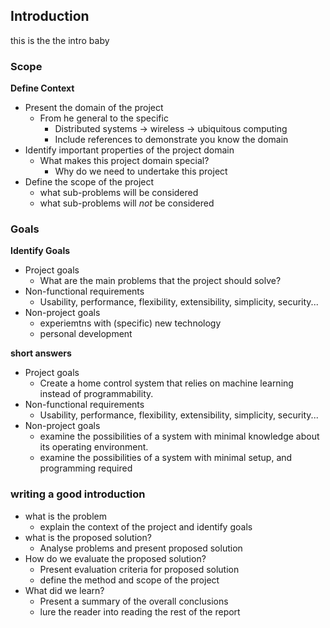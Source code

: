 ## Introduction

this is the the intro baby

### Scope

__Define Context__

* Present the domain of the project
  * From he general to the specific
    * Distributed systems -> wireless -> ubiquitous computing
    * Include references to demonstrate you know the domain
* Identify important properties of the project domain
  * What makes this project domain special?
    * Why do we need to undertake this project
* Define the scope of the project
  * what sub-problems will be considered
  * what sub-problems will _not_ be considered

### Goals

__Identify Goals__

* Project goals
  * What are the main problems that the project should solve?
* Non-functional requirements
  * Usability, performance, flexibility, extensibility, simplicity, security...
* Non-project goals
  * experiemtns with (specific) new technology
  * personal development

__short answers__

* Project goals
    * Create a home control system that relies on machine learning instead of programmability.
* Non-functional requirements
  * Usability, performance, flexibility, extensibility, simplicity, security...
* Non-project goals
    * examine the possibilities of a system with minimal knowledge about its operating environment.
    * examine the possibilities of a system with minimal setup, and programming required




### writing a good introduction

* what is the problem
    - explain the context of the project and identify goals
* what is the proposed solution?
    - Analyse problems and present proposed solution
* How do we evaluate the proposed solution?
    - Present evaluation criteria for proposed solution
    - define the method and scope of the project
* What did we learn?
    - Present a summary of the overall conclusions
    - lure the reader into reading the rest of the report



